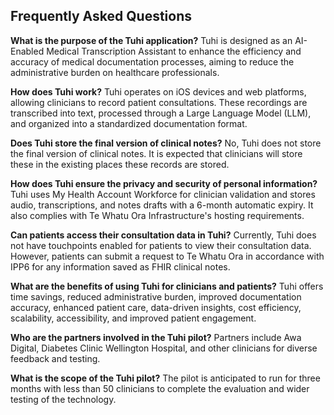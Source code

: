 ## Frequently Asked Questions

**What is the purpose of the Tuhi application?**
Tuhi is designed as an AI-Enabled Medical Transcription Assistant to enhance the efficiency and accuracy of medical documentation processes, aiming to reduce the administrative burden on healthcare professionals.

**How does Tuhi work?**
Tuhi operates on iOS devices and web platforms, allowing clinicians to record patient consultations. These recordings are transcribed into text, processed through a Large Language Model (LLM), and organized into a standardized documentation format.

**Does Tuhi store the final version of clinical notes?**
No, Tuhi does not store the final version of clinical notes. It is expected that clinicians will store these in the existing places these records are stored.

**How does Tuhi ensure the privacy and security of personal information?** 
Tuhi uses My Health Account Workforce for clinician validation and stores audio, transcriptions, and notes drafts with a 6-month automatic expiry. It also complies with Te Whatu Ora Infrastructure's hosting requirements.

**Can patients access their consultation data in Tuhi?**
Currently, Tuhi does not have touchpoints enabled for patients to view their consultation data. However, patients can submit a request to Te Whatu Ora in accordance with IPP6 for any information saved as FHIR clinical notes.

**What are the benefits of using Tuhi for clinicians and patients?**
Tuhi offers time savings, reduced administrative burden, improved documentation accuracy, enhanced patient care, data-driven insights, cost efficiency, scalability, accessibility, and improved patient engagement.

**Who are the partners involved in the Tuhi pilot?**
Partners include Awa Digital, Diabetes Clinic Wellington Hospital, and other clinicians for diverse feedback and testing.

**What is the scope of the Tuhi pilot?**
The pilot is anticipated to run for three months with less than 50 clinicians to complete the evaluation and wider testing of the technology.

